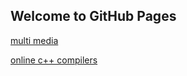 ## Welcome to GitHub Pages

[multi media](multi_media.md)

[online c++ compilers](online_compiles.md)